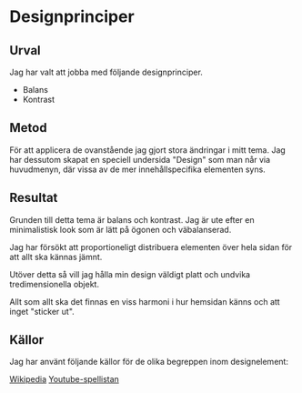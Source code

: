 Designprinciper
=======================

Urval
-----------------------

Jag har valt att jobba med följande designprinciper.

<ul>
<li>Balans</li>
<li>Kontrast</li>
</ul>

Metod
-----------------------

För att applicera de ovanstående jag gjort stora ändringar i mitt tema. Jag har dessutom skapat en speciell undersida "Design" som man når via huvudmenyn, där vissa av de mer innehållspecifika elementen syns.

Resultat
-----------------------

Grunden till detta tema är balans och kontrast. Jag är ute efter en minimalistisk look som är lätt på ögonen och väbalanserad.

Jag har försökt att proportioneligt distribuera elementen över hela sidan för att allt ska kännas jämnt.

Utöver detta så vill jag hålla min design väldigt platt och undvika tredimensionella objekt.

Allt som allt ska det finnas en viss harmoni i hur hemsidan känns och att inget "sticker ut".

Källor
-----------------------

Jag har använt följande källor för de olika begreppen inom designelement:

<a href="https://en.wikipedia.org/wiki/Visual_design_elements_and_principles">Wikipedia</a>
<a href="https://www.youtube.com/playlist?list=PLKtP9l5q3ce-oz7aoBkk-oEn4xzGbtqxU">Youtube-spellistan</a>
